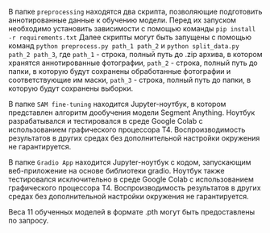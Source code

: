 В папке `preprocessing` находятся два скрипта, позволяющие подготовить аннотированные данные к обучению модели. Перед их запуском необходимо установить зависимости с помощью команды
	`pip install -r requirements.txt`
Далее скрипты могут быть запущены с помощью команд
	`python preprocess.py path_1 path_2` и
	`python split_data.py path_2 path_3`, где
`path_1` - строка, полный путь до .zip архива, в котором хранятся аннотированные фотографии,
`path_2` - строка, полный путь до папки, в которую будут сохранены обработанные фотографии и соответствующие им маски,
`path_3` - строка, полный путь до папки, в которую будут сохранены выборки.

В папке `SAM fine-tuning` находится Jupyter-ноутбук, в котором представлен алгоритм дообучения модели Segment Anything. Ноутбук разрабатывался и тестировался в среде Google Colab с использованием графического процессора T4. Воспроизводимость результатов в других средах без дополнительной настройки окружения не гарантируется.

В папке `Gradio App` находится Jupyter-ноутбук с кодом, запускающим веб-приложение на основе библиотеки gradio. Ноутбук также тестировался исключительно в среде Google Colab с использованием графического процессора T4. Воспроизводимость результатов в других средах без дополнительной настройки окружения не гарантируется.

Веса 11 обученных моделей в формате .pth могут быть предоставлены по запросу.

